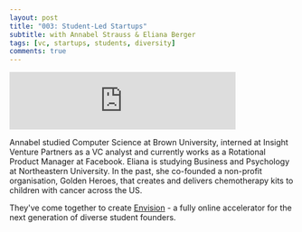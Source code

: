 ```yaml
---
layout: post
title: "003: Student-Led Startups"
subtitle: with Annabel Strauss & Eliana Berger
tags: [vc, startups, students, diversity]
comments: true
---
```


<iframe src="https://anchor.fm/herethefuture/embed/episodes/003-Student-Led-Startups---Annabel-Strauss--Eliana-Berger-ejasca" height="102px" width="400px" frameborder="0" scrolling="no"></iframe>

Annabel studied Computer Science at Brown University, interned at Insight Venture Partners as a VC analyst and currently works as a Rotational Product Manager at Facebook. Eliana is studying Business and Psychology at Northeastern University. In the past, she co-founded a non-profit organisation, Golden Heroes, that creates and delivers chemotherapy kits to children with cancer across the US.

They've come together to create [Envision](https://www.envisionaccelerator.com/) -  a fully online accelerator for the next generation of diverse student founders.